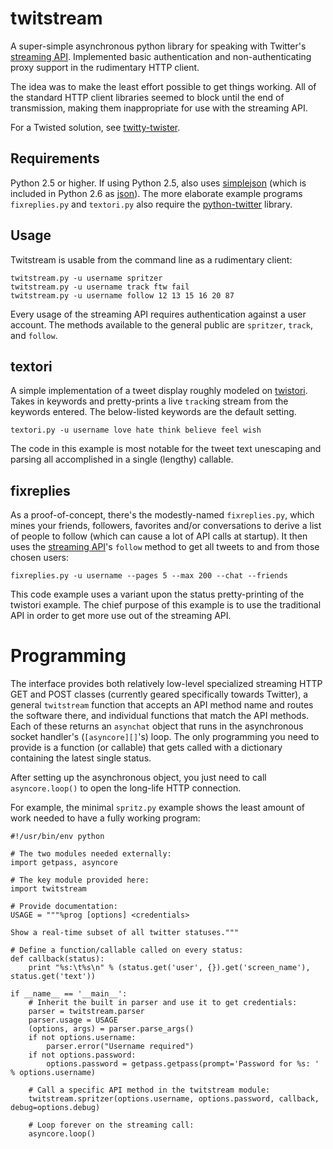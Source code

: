 # twitstream #

A super-simple asynchronous python library for speaking with Twitter's
[streaming API][]. Implemented basic authentication and non-authenticating
proxy support in the rudimentary HTTP client.

The idea was to make the least effort possible to get things working. All of
the standard HTTP client libraries seemed to block until the end of
transmission, making them inappropriate for use with the streaming API.

For a Twisted solution, see [twitty-twister][].

[streaming API]: http://apiwiki.twitter.com/Streaming-API-Documentation
[twitty-twister]: http://github.com/dustin/twitty-twister/blob/master/example/feed.py

## Requirements ##

Python 2.5 or higher. If using Python 2.5, also uses [simplejson][] (which is
included in Python 2.6 as [json][]). The more elaborate example programs
`fixreplies.py` and `textori.py` also require the [python-twitter][] library.

[simplejson]: http://pypi.python.org/pypi/simplejson/
[json]: http://docs.python.org/library/json.html
[python-twitter]: http://code.google.com/p/python-twitter/

## Usage ##

Twitstream is usable from the command line as a rudimentary client:

    twitstream.py -u username spritzer
    twitstream.py -u username track ftw fail
    twitstream.py -u username follow 12 13 15 16 20 87

Every usage of the streaming API requires authentication against a user
account. The methods available to the general public are `spritzer`, `track`,
and `follow`.

## textori ##

A simple implementation of a tweet display roughly modeled on [twistori][].
Takes in keywords and pretty-prints a live `track`ing stream from the keywords 
entered. The below-listed keywords are the default setting.

    textori.py -u username love hate think believe feel wish

The code in this example is most notable for the tweet text unescaping and
parsing all accomplished in a single (lengthy) callable.

[twistori]: http://twistori.com/

## fixreplies ##

As a proof-of-concept, there's the modestly-named `fixreplies.py`, which mines
your friends, followers, favorites and/or conversations to derive a list of
people to follow (which can cause a lot of API calls at startup). It then uses
the [streaming API][]'s `follow` method to get all tweets to and from those
chosen users:

    fixreplies.py -u username --pages 5 --max 200 --chat --friends

This code example uses a variant upon the status pretty-printing of the
twistori example. The chief purpose of this example is to use the traditional
API in order to get more use out of the streaming API.

# Programming #

The interface provides both relatively low-level specialized streaming HTTP
GET and POST classes (currently geared specifically towards Twitter), a
general `twitstream` function that accepts an API method name and routes the
software there, and individual functions that match the API methods. Each of
these returns an `asynchat` object that runs in the asynchronous socket
handler's (`[asyncore][]`'s) loop. The only programming you need to provide is
a function (or callable) that gets called with a dictionary containing the
latest single status.

After setting up the asynchronous object, you just need to call
`asyncore.loop()` to open the long-life HTTP connection.

For example, the minimal `spritz.py` example shows the least amount of work
needed to have a fully working program:

    #!/usr/bin/env python
    
    # The two modules needed externally:
    import getpass, asyncore
    
    # The key module provided here:
    import twitstream
    
    # Provide documentation:
    USAGE = """%prog [options] <credentials> 
      
    Show a real-time subset of all twitter statuses."""
    
    # Define a function/callable called on every status:
    def callback(status):
        print "%s:\t%s\n" % (status.get('user', {}).get('screen_name'), status.get('text'))
    
    if __name__ == '__main__':
        # Inherit the built in parser and use it to get credentials:
        parser = twitstream.parser
        parser.usage = USAGE
        (options, args) = parser.parse_args()
        if not options.username:
            parser.error("Username required")
        if not options.password:
            options.password = getpass.getpass(prompt='Password for %s: ' % options.username)
        
        # Call a specific API method in the twitstream module: 
        twitstream.spritzer(options.username, options.password, callback, debug=options.debug)
        
        # Loop forever on the streaming call:
        asyncore.loop()
